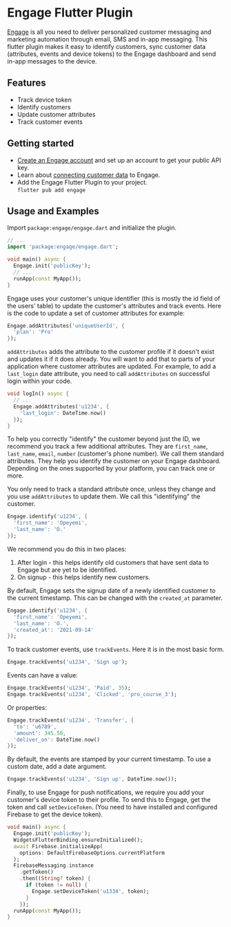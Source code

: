 # Engage Flutter Plugin 

[Engage](https://engage.so/) is all you need to deliver personalized customer messaging and marketing automation through email, SMS and in-app messaging. This flutter plugin makes it easy to identify customers, sync customer data (attributes, events and device tokens) to the Engage dashboard and send in-app messages to the device.

## Features

- Track device token
- Identify customers
- Update customer attributes
- Track customer events

## Getting started

- [Create an Engage account](https://engage.so/) and set up an account to get your public API key.
- Learn about [connecting customer data](https://engage.so/docs/guides/connecting-user-data) to Engage.
- Add the Engage Flutter Plugin to your project.   
`flutter pub add engage`

## Usage and Examples

Import `package:engage/engage.dart` and initialize the plugin.

```dart
// ...
import 'package:engage/engage.dart';

void main() async {
  Engage.init('publicKey');
  // ...
  runApp(const MyApp());
}
```

Engage uses your customer's unique identifier (this is mostly the id field of the users' table) to update the customer's attributes and track events. Here is the code to update a set of customer attributes for example:

```dart
Engage.addAttributes('uniqueUserId', {
  'plan': 'Pro'
});
```

`addAttributes` adds the attribute to the customer profile if it doesn't exist and updates it if it does already. You will want to add that to parts of your application where customer attributes are updated. For example, to add a `last_login` date attribute, you need to call `addAttributes` on successful login within your code.

```dart
void logIn() async {
  // ... 
  Engage.addAttributes('u1234', {
    'last_login': DateTime.now()
  });
}
```

To help you correctly "identify" the customer beyond just the ID, we recommend you track a few additional attributes. They are `first_name`, `last_name`, `email`, `number` (customer's phone number). We call them standard attributes. They help you identify the customer on your Engage dashboard. Depending on the ones supported by your platform, you can track one or more.

You only need to track a standard attribute once, unless they change and you use `addAttributes` to update them. We call this "identifying" the customer.

```dart
Engage.identify('u1234', {
  'first_name': 'Opeyemi',
  'last_name': 'O.'
});
```

We recommend you do this in two places:
1. After login - this helps identify old customers that have sent data to Engage but are yet to be identified.
2. On signup - this helps identify new customers.

By default, Engage sets the signup date of a newly identified customer to the current timestamp. This can be changed with the `created_at` parameter.

```dart
Engage.identify('u1234', {
  'first_name': 'Opeyemi',
  'last_name': 'O.',
  'created_at': '2021-09-14'
});
```

To track customer events, use `trackEvents`. Here it is in the most basic form.

```dart
Engage.trackEvents('u1234', 'Sign up');
```

Events can have a value:

```dart
Engage.trackEvents('u1234', 'Paid', 35);
Engage.trackEvents('u1234', 'Clicked', 'pro_course_3');
```

Or properties:

```dart
Engage.trackEvents('u1234', 'Transfer', {
  'to': 'u6789',
  'amount': 345.50,
  'deliver_on': DateTime.now()
});
```

By default, the events are stamped by your current timestamp. To use a custom date, add a date argument.

```dart
Engage.trackEvents('u1234', 'Sign up', DateTime.now());
```

Finally, to use Engage for push notifications, we require you add your customer's device token to their profile. To send this to Engage, get the token and call `setDeviceToken`. (You need to have installed and configured Firebase to get the device token).

```dart
void main() async {
  Engage.init('publicKey');
  WidgetsFlutterBinding.ensureInitialized();
  await Firebase.initializeApp(
    options: DefaultFirebaseOptions.currentPlatform
  );
  FirebaseMessaging.instance
    .getToken()
    .then((String? token) {
      if (token != null) {
        Engage.setDeviceToken('u1334', token);
      }
    });
  runApp(const MyApp());
}
```

